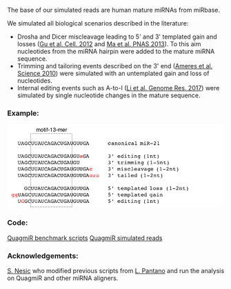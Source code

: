The base of our simulated reads are human mature miRNAs from miRbase. 

We simulated all biological scenarios described in the literature:
* Drosha and Dicer miscleavage leading to 5' and 3' templated gain and losses ([Gu et al. Cell. 2012](https://www.sciencedirect.com/science/article/pii/S0092867412012457?via%3Dihub) and [Ma et al. PNAS 2013](http://www.pnas.org/content/110/51/20687)). To this aim nucleotides from the miRNA hairpin were added to the mature miRNA sequence.
* Trimming and tailoring events described on the 3' end ([Ameres et al. Science 2010](http://science.sciencemag.org/content/328/5985/1534.long)) were simulated with an untemplated gain and loss of nucleotides.
* Internal editing events such as A-to-I ([Li et al. Genome Res. 2017](https://genome.cshlp.org/content/28/1/132.full)) were simulated by single nucleotide changes in the mature sequence.

### Example:
![Example modifications bechmarked](https://raw.githubusercontent.com/Gu-Lab-RBL-NCI/QuagmiR/master/doc/bench.png)

### Code:
[QuagmiR benchmark scripts](https://github.com/Gu-Lab-RBL-NCI/simulate-miRNA-reads)
[QuagmiR simulated reads](https://github.com/Gu-Lab-RBL-NCI/simulate-miRNA-reads/tree/master/SimulatedReads)

### Acknowledgements:
[S. Nesic](https://github.com/snesic) who modified previous scripts from [L. Pantano](https://github.com/lpantano/mypubs/tree/master/mirna/mirannotation) and run the analysis on QuagmiR and other miRNA aligners.
